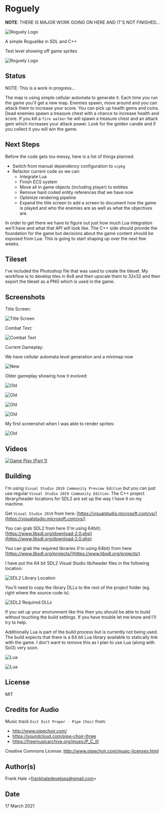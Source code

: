 # Roguely

**NOTE**: THERE IS MAJOR WORK GOING ON HERE AND IT'S NOT FINISHED...

![Roguely Logo](assets/roguely-logo.png)

A simple Roguelike in SDL and C++

Test level showing off game sprites

![Roguely Logo](screenshots/sprite-sandbox.png)

## Status

NOTE: This is a work in progress...

The map is using simple cellular automata to generate it. Each time you run the
game you'll get a new map. Enemies spawn, move around and you can attack them to
increase your score. You can pick up health gems and coins. Dead enemies spawn a
treasure chest with a chance to increase health and score. If you kill a
`fire walker` he will spawn a treasure chest and an attack gem which increases
your attack power. Look for the golden candle and if you collect it you will
win the game.

## Next Steps

Before the code gets too messy, here is a list of things planned.

- Switch from manual dependency configuration to `vcpkg`
- Refactor current code so we can:
  - Integrate Lua
  - Finish ECS system
  - Move all in game objects (including player) to entities
  - Remove hard coded entity references that we have now
  - Optimize rendering pipeline
  - Expand the title screen to add a screen to document how the game is played
    and who the enemies are as well as what the objectives are.

In order to get there we have to figure out just how much Lua integration we'll
have and what that API will look like. The C++ side should provide the
foundation for the game but decisions about the game content should be exposed
from Lua. This is going to start shaping up over the next few weeks.

## Tileset

I've included the Photoshop file that was used to create the tileset. My
workflow is to develop tiles in 8x8 and then upscale them to 32x32 and then
export the tileset as a PNG which is used in the game.

## Screenshots

Title Screen:

![Title Screen](screenshots/title-screen.png)

Combat Text:

![Combat Text](screenshots/combat-text.png)

Current Gameplay:

We have cellular automata level generation and a minimap now

![New](screenshots/sixth.png)

Older gameplay showing how it evolved:

![Old](screenshots/fifth.png)

![Old](screenshots/fourth.png)

![Old](screenshots/third.png)

![Old](screenshots/second.png)

My first screenshot when I was able to render sprites:

![Old](screenshots/first.png)

## Videos

[![Game Play (Part 1)](https://img.youtube.com/vi/IOBuFlfgCSE/0.jpg)](https://www.youtube.com/watch?v=IOBuFlfgCSE)

## Building

I'm using `Visual Studio 2019 Community Preview Edition` but you can just use
regular `Visual Studio 2019 Community Edition`. The C++ project library/header
locations for SDL2 are set up the way I have it on my machine.

Get `Visual Studio 2019` from here: [https://visualstudio.microsoft.com/vs/](https://visualstudio.microsoft.com/vs/)

You can grab SDL2 from here (I'm using 64bit): [https://www.libsdl.org/download-2.0.php](https://www.libsdl.org/download-2.0.php)

You can grab the required libraries (I'm using 64bit) from here: [https://www.libsdl.org/projects/](https://www.libsdl.org/projects/)

I have put the 64 bit SDL2 Visual Studio lib/header files in the following
location:

![SDL2 Library Location](screenshots/required-libraries.png)

You'll need to copy the library DLLs to the root of the project folder (eg.
right where the source code is).

![SDL2 Required DLLs](screenshots/required-dlls.png)

If you set up your environment like this then you should be able to build
without touching the build settings. If you have trouble let me know and I'll
try to help.

Additionally Lua is part of the build process but is currently not being used.
The build expects that there is a 64 bit Lua library available to statically
link with the game. I don't want to remove this as I plan to use Lua
(along with Sol3) very soon.

![Lua](screenshots/lua.png)

![Lua](screenshots/lua2.png)

## License

MIT

## Credits for Audio

Music track `Exit Exit Proper - Pipe Choir` from:

- http://www.pipechoir.com/
- https://soundcloud.com/pipe-choir-three
- https://freemusicarchive.org/music/P_C_III

Creative Commons License: http://www.pipechoir.com/music-licenses.html

## Author(s)

Frank Hale &lt;frankhaledevelops@gmail.com&gt;

## Date

17 March 2021
